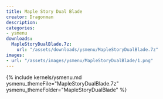 ```yaml
---
title: Maple Story Dual Blade
creator: Dragonman
description: 
categories:
- ysmenu
downloads:
  MapleStoryDualBlade.7z:
    url: "/assets/downloads/ysmenu/MapleStoryDualBlade.7z"
images:
- url: "/assets/images/ysmenu/MapleStoryDualBlade/1.png"
---
```


{% include kernels/ysmenu.md ysmenu_themeFile="MapleStoryDualBlade.7z" ysmenu_themeFolder="MapleStoryDualBlade" %}
